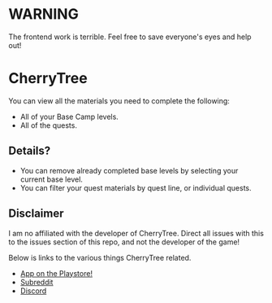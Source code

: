 # WARNING

The frontend work is terrible. Feel free to save everyone's eyes and help out!

# CherryTree

You can view all the materials you need to complete the following:

* All of your Base Camp levels.
* All of the quests.

## Details?

* You can remove already completed base levels by selecting your current base level.
* You can filter your quest materials by quest line, or individual quests.

## Disclaimer

I am no affiliated with the developer of CherryTree. Direct all issues with this to the issues section of this repo, and not the developer of the game!

Below is links to the various things CherryTree related.

* [App on the Playstore!](https://play.google.com/store/apps/details?id=uk.playdrop.cherrytree_idletextrpg&hl=en&gl=US)
* [Subreddit](https://www.reddit.com/r/CherryTreeRpg/)
* [Discord](https://discord.gg/xPqYWyyF9v)